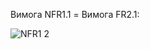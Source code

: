 Вимога NFR1.1 = Вимога FR2.1:


![NFR1 2](https://github.com/oleksandrblazhko/ai-213-fokin/blob/c50798cab67b3a31a8fd3db0cdd046aaaef874c8/1-SoftwareRequirements/1.4-FuncNonFuncRequirements/1.4.4-NFRUserInterfaceOUTPUT/NFR1.1.drawio)
